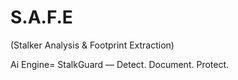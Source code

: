 # S.A.F.E
 (Stalker Analysis &amp; Footprint Extraction)

 Ai Engine= StalkGuard — Detect. Document. Protect.
